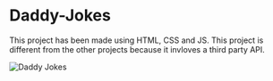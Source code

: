 # Daddy-Jokes
This project has been made using HTML, CSS and JS. This project is different from the other projects because it invloves a third party API.

![Daddy Jokes](https://user-images.githubusercontent.com/97402437/160083882-a8733e83-fe4e-44ae-b473-2cacb6945f87.png)
